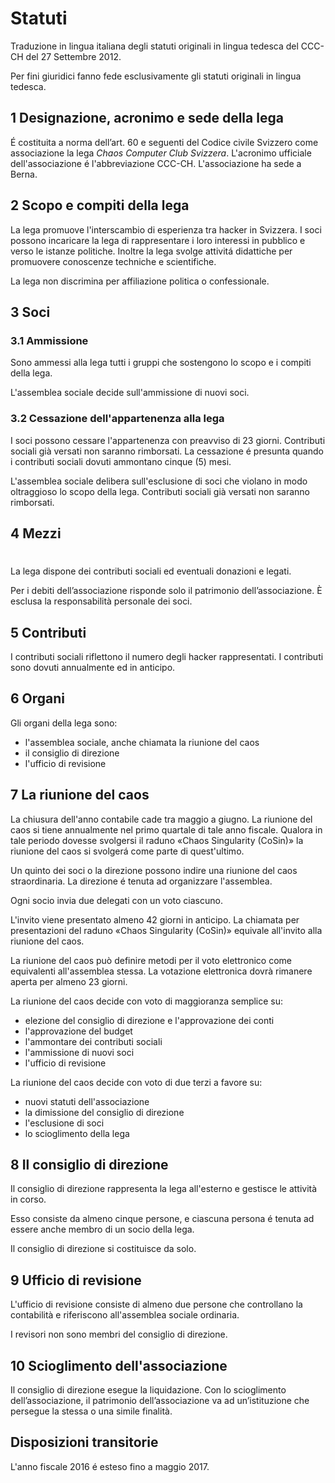 <!--  (è, é, ò, à, ù) -->

<!--
# Statuten
 -->
# Statuti

<!--
Statuten des CCC CH per 27.10.2012
 -->
Traduzione in lingua italiana degli statuti originali in lingua tedesca del CCC-CH del 27 Settembre 2012.

Per fini giuridici fanno fede esclusivamente gli statuti originali in lingua tedesca.

<!--
## 1 Name und Sitz des Verbands
 -->
## 1 Designazione, acronimo e sede della lega

<!--
Der Verband ist ein Verein gemäss ZGB Art 60ff. und trägt die Bezeichnung
„Chaos Computer Club Schweiz.“ Das zu verwendende Vereinskürzel ist CCC-CH. Der
Sitz ist in Bern.
 -->

É costituita a norma dell’art. 60 e seguenti del Codice civile Svizzero come associazione
la lega *Chaos Computer Club Svizzera*. L'acronimo ufficiale dell'associazione é l'abbreviazione
CCC-CH. L'associazione ha sede a Berna.

<!--
## 2 Zweck und Aufgaben des Verbands
 -->
## 2 Scopo e compiti della lega

<!--
Der Verband fördert den Erfahrungsaustausch unter Hackern in der Schweiz. Er
kann ihre Interessen in der Öffentlichkeit und gegenüber politischen Instanzen
vertreten. Überdies kann er sich für die technisch-wissenschaftliche Bildung
einsetzen.
 -->

La lega promuove l'interscambio di esperienza tra hacker in Svizzera. I
soci possono incaricare la lega di rappresentare i loro interessi in
pubblico e verso le istanze politiche. Inoltre la lega svolge
attivitá didattiche per promuovere conoscenze techniche e scientifiche.

<!--
Der Verband ist parteipolitisch und konfessionell neutral.
 -->

La lega non discrimina per affiliazione politica o confessionale.


<!--
## 3 Mitgliedschaft
 -->
## 3 Soci

<!--
### 3.1 Aufnahme
 -->
### 3.1 Ammissione

<!--
Mitglied im Verband kann jede Gruppierung in der Schweiz werden, die die Ziele
und Aufgaben des Verbands unterstützt.
 -->

Sono ammessi alla lega tutti i gruppi che sostengono lo scopo
e i compiti della lega.

<!--
Über die Aufnahme von Mitgliedern verfügt die Chaosversammlung.
 -->

L'assemblea sociale decide sull'ammissione di nuovi soci.


<!--
### 3.2 Beendigung der Mitgliedschaft
 -->
### 3.2 Cessazione dell'appartenenza alla lega

<!--
Die Kündigung der Mitgliedschaft kann jederzeit unter Einhaltung einer Frist
von 23 Tagen erfolgen. Bereits geschuldete Beiträge werden nicht erstattet. Ein
Zahlungsrückstand von fünf Monaten wird als Austrittserklärung gewertet.
 -->

I soci possono cessare l'appartenenza con preavviso di 23 giorni.
Contributi sociali già versati non saranno rimborsati.
La cessazione é presunta quando i contributi sociali dovuti ammontano cinque (5) mesi.

<!--
Verstösst ein Mitglied in grober Weise gegen die Ziele des Verbands, kann die
Chaosversammlung den Ausschluss beschliessen. Bereits geschuldete Beiträge
werden nicht erstattet.
 -->

L'assemblea sociale delibera sull'esclusione di soci che violano in modo oltraggioso
lo scopo della lega. Contributi sociali già versati non saranno rimborsati.

<!--
## 4 Finanzierung
 -->
## 4 Mezzi

<!--
Der Verband finanziert sich durch Mitgliederbeiträge sowie allfällige Spenden
und Legate.
 -->
#
La lega dispone dei contributi sociali ed eventuali donazioni e legati.

<!--
Es haftet ausschliesslich das Vereinsvermögen.
 -->

Per i debiti dell’associazione risponde solo il patrimonio dell’associazione.
È esclusa la responsabilità personale dei soci.


<!--
## 5 Beiträge
 -->
## 5 Contributi

<!--
Der Mitgliederbeitrag berechnet sich nach der Anzahl vertretener Hacker. Er ist
jährlich im Voraus fällig.
 -->

I contributi sociali riflettono il numero degli hacker rappresentati. I contributi sono
dovuti annualmente ed in anticipo.


<!--
## 6 Organe
 -->
## 6 Organi

<!--
Organe des Vereins sind:

- die Chaosversammlung
- der Vorstand
- die Revisionsstelle
 -->

Gli organi della lega sono:

- l'assemblea sociale, anche chiamata la riunione del caos
- il consiglio di direzione
- l'ufficio di revisione


<!--
## 7 Die Chaosversammlung
 -->
## 7 La riunione del caos

<!--
Die ordentliche Chaosversammlung findet jährlich im ersten Quartal des
von Juni bis Mai laufenden Geschäftsjahres statt. So die Veranstaltung
«Chaos Singularity (CoSin)» organisiert wird, findet sie während dieser statt.
 -->

La chiusura dell'anno contabile cade tra maggio a giugno. La riunione del caos
si tiene annualmente nel primo quartale di tale anno fiscale. Qualora in tale periodo
dovesse svolgersi il raduno «Chaos Singularity (CoSin)» la riunione del caos si svolgerá
come parte di quest'ultimo.

<!--
Eine ausserordentliche Chaosversammlung kann vom Vorstand oder von einem Fünftel der
Mitglieder einberufen werden. Die Organisation obliegt dem Vorstand.
 -->

Un quinto dei soci o la direzione possono indire una riunione del caos straordinaria.
La direzione é tenuta ad organizzare l'assemblea.

<!--
Jedes Mitglied stellt zwei Delegierte mit je einer Stimme.
 -->

Ogni socio invia due delegati con un voto ciascuno.

<!--
Die Einladung muss den Mitgliedern spätestens 42 Tage vor der Chaosversammlung
vorliegen; der CfP zur «Chaos Singularity (CoSin)» gilt als
Einladung zur Chaosversammlung.
 -->

L'invito viene presentato almeno 42 giorni in anticipo. La chiamata per presentazioni
del raduno «Chaos Singularity (CoSin)» equivale all'invito alla riunione del caos.

<!--
Die Chaosversammlung kann elektronische Verfahren der Beschlussfassung der
physischen Versammlung gleichsetzen. Den Delegierten stehen zur Stimmabgabe
mindestens 23 Tage zur Verfügung.
 -->

La riunione del caos può definire metodi per il voto elettronico come equivalenti
all'assemblea stessa. La votazione elettronica dovrà rimanere aperta per almeno 23 giorni.

<!--
Die Chaosversammlung beschliesst mit einfacher Mehrheit der abgegebenen
Stimmen:

- Wahl und Decharge des Vorstands
- Bewilligung des Budgets
- Festsetzung des Mitgliederbeitrags
- Aufnahme von neuen Mitgliedern
- Wahl der Revisionsstelle
 -->

La riunione del caos decide con voto di maggioranza semplice su:

- elezione del consiglio di direzione e l'approvazione dei conti
- l'approvazione del budget
- l'ammontare dei contributi sociali
- l'ammissione di nuovi soci
- l'ufficio di revisione

<!--

Die Chaosversammlung beschliesst mit zwei Dritteln der abgebenen Stimmen:

- Änderungen der Statuten
- Abwahl des Vorstands
- Ausschluss von Mitgliedern
- Auflösung des Vereins
 -->

La riunione del caos decide con voto di due terzi a favore su:

- nuovi statuti dell'associazione
- la dimissione del consiglio di direzione
- l'esclusione di soci
- lo scioglimento della lega


<!--
## 8 Der Vorstand
 -->
## 8 Il consiglio di direzione

<!--
Der Vorstand vertritt den Verband gegen aussen und führt die laufenden
Geschäfte. Er besteht aus mindestens fünf Personen, die alle einem Mitglied,
aber nicht unbedingt demselben, angehören. Er konstituiert sich selbst.
 -->

Il consiglio di direzione rappresenta la lega all'esterno e gestisce le attività in corso.

Esso consiste da almeno cinque persone, e ciascuna persona é tenuta ad essere
anche membro di un socio della lega.

Il consiglio di direzione si costituisce da solo.


<!--
## 9 Revisionsstelle
 -->
## 9 Ufficio di revisione

<!--
Die Revisionsstelle besteht aus mindestens zwei Personen, die nicht dem
Vorstand angehören. Sie prüft die Rechnungslegung und berichtet der
ordentlichen Chaosversammlung.
 -->

L'ufficio di revisione consiste di almeno due persone che controllano la contabilità e
riferiscono all'assemblea sociale ordinaria.

I revisori non sono membri del consiglio di direzione.

<!--
## 10 Auflösung des Verbands
 -->

## 10 Scioglimento dell'associazione

<!--
Die Liquidation erfolgt durch den Vorstand. Das Vereinsvermögen fällt an eine
Institution mit vergleichbaren Zielen.
 -->

Il consiglio di direzione esegue la liquidazione. Con lo scioglimento
dell’associazione, il patrimonio dell’associazione va ad un’istituzione che persegue
la stessa o una simile finalità.

<!--
## Übergangsbestimmungen
 -->
## Disposizioni transitorie

<!--
Das Geschäftsjahr 2016 wird bis Mai 2017 verlängert.
 -->

L'anno fiscale 2016 é esteso fino a maggio 2017.
